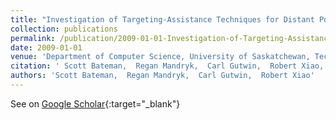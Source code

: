 ```yaml
---
title: "Investigation of Targeting-Assistance Techniques for Distant Pointing with Relative Ray Casting"
collection: publications
permalink: /publication/2009-01-01-Investigation-of-Targeting-Assistance-Techniques-for-Distant-Pointing-with-Relative-Ray-Casting
date: 2009-01-01
venue: 'Department of Computer Science, University of Saskatchewan, Technical Report'
citation: ' Scott Bateman,  Regan Mandryk,  Carl Gutwin,  Robert Xiao, &quot;Investigation of Targeting-Assistance Techniques for Distant Pointing with Relative Ray Casting.&quot; Department of Computer Science, University of Saskatchewan, Technical Report, 2009.'
authors: 'Scott Bateman,  Regan Mandryk,  Carl Gutwin,  Robert Xiao'
---
```

See on [Google Scholar](https://scholar.google.com/scholar?q=Investigation+of+Targeting+Assistance+Techniques+for+Distant+Pointing+with+Relative+Ray+Casting){:target="_blank"}
